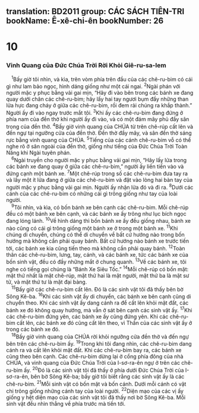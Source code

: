 translation: BD2011
group: CÁC SÁCH TIÊN-TRI
bookName: Ê-xê-chi-ên 
bookNumber: 26
-------

<div class="title"><h1>10</h1><h3>Vinh Quang của Ðức Chúa Trời Rời Khỏi Giê-ru-sa-lem</h3></div>
<span class="verse exe_10_1"> <sup>1</sup>Bấy giờ tôi nhìn, và kìa, trên vòm phía trên đầu của các chê-ru-bim có cái gì như lam bảo ngọc, hình dáng giống như một cái ngai. </span>
<span class="verse exe_10_2"><sup>2</sup>Ngài phán với người mặc y phục bằng vải gai mịn, “Hãy đi vào bên trong các bánh xe đang quay dưới chân các chê-ru-bim; hãy lấy hai tay ngươi bụm đầy những than lửa hực đang cháy ở giữa các chê-ru-bim, rồi đem rải chúng ra khắp thành.” Người ấy đi vào ngay trước mắt tôi. </span>
<span class="verse exe_10_3"><sup>3</sup>Khi ấy các chê-ru-bim đang đứng ở phía nam của đền thờ khi người ấy đi vào, và có một đám mây phủ đầy sân trong của đền thờ. </span>
<span class="verse exe_10_4"><sup>4</sup>Bấy giờ vinh quang của CHÚA từ trên chê-rúp cất lên và đến ngự tại ngưỡng cửa của đền thờ. Ðền thờ đầy mây, và sân đền thờ sáng rực bằng vinh quang của CHÚA. </span>
<span class="verse exe_10_5"><sup>5</sup>Tiếng của các cánh chê-ru-bim vỗ có thể nghe rõ ở sân ngoài của đền thờ, giống như tiếng của Ðức Chúa Trời Toàn Năng khi Ngài tuyên phán.<br/></span>
<span class="verse exe_10_6"> <sup>6</sup>Ngài truyền cho người mặc y phục bằng vải gai mịn, “Hãy lấy lửa trong các bánh xe đang quay ở giữa các chê-ru-bim,” người ấy liền tiến vào và đứng cạnh một bánh xe. </span>
<span class="verse exe_10_7"><sup>7</sup>Một chê-rúp trong số các chê-ru-bim đưa tay ra và lấy một ít lửa đang ở giữa các chê-ru-bim và đặt vào lòng hai bàn tay của người mặc y phục bằng vải gai mịn. Người ấy nhận lửa đó và đi ra. </span>
<span class="verse exe_10_8"><sup>8</sup>Dưới các cánh của các chê-ru-bim có những cái gì trông giống như tay của loài người.<br/></span>
<span class="verse exe_10_9"> <sup>9</sup>Tôi nhìn, và kìa, có bốn bánh xe bên cạnh các chê-ru-bim. Mỗi chê-rúp đều có một bánh xe bên cạnh, và các bánh xe ấy trông như lục bích ngọc đang lóng lánh. </span>
<span class="verse exe_10_10"><sup>10</sup>Về hình dáng thì bốn bánh xe ấy đều giống nhau, bánh xe nào cũng có cái gì trông giống một bánh xe ở trong một bánh xe. </span>
<span class="verse exe_10_11"><sup>11</sup>Khi chúng di chuyển, chúng có thể di chuyển về bất cứ hướng nào trong bốn hướng mà không cần phải quay bánh. Bất cứ hướng nào bánh xe trước tiến tới, các bánh xe kia cũng tiến theo mà không cần phải quay bánh. </span>
<span class="verse exe_10_12"><sup>12</sup>Toàn thân các chê-ru-bim, lưng, tay, cánh, và các bánh xe, tức các bánh xe của bốn sinh vật, đều có đầy những mắt ở chung quanh. </span>
<span class="verse exe_10_13"><sup>13</sup>Về các bánh xe, tôi nghe có tiếng gọi chúng là “Bánh Xe Siêu Tốc.” </span>
<span class="verse exe_10_14"><sup>14</sup>Mỗi chê-rúp có bốn mặt: mặt thứ nhất là mặt chê-rúp, mặt thứ hai là mặt người, mặt thứ ba là mặt sư tử, và mặt thứ tư là mặt đại bàng.<br/></span>
<span class="verse exe_10_15"> <sup>15</sup>Bấy giờ các chê-ru-bim cất lên. Ðó là các sinh vật tôi đã thấy bên bờ Sông Kê-ba. </span>
<span class="verse exe_10_16"><sup>16</sup>Khi các sinh vật ấy di chuyển, các bánh xe bên cạnh cũng di chuyển theo. Khi các sinh vật ấy dang cánh ra để cất lên khỏi mặt đất, các bánh xe đó không quay hướng, mà vẫn ở sát bên cạnh các sinh vật ấy. </span>
<span class="verse exe_10_17"><sup>17</sup>Khi các chê-ru-bim đứng yên, các bánh xe ấy cũng đứng yên. Khi các chê-ru-bim cất lên, các bánh xe đó cũng cất lên theo, vì Thần của các sinh vật ấy ở trong các bánh xe đó.<br/></span>
<span class="verse exe_10_18"> <sup>18</sup>Bấy giờ vinh quang của CHÚA rời khỏi ngưỡng cửa đền thờ và đến ngự bên trên các chê-ru-bim ấy. </span>
<span class="verse exe_10_19"><sup>19</sup>Trong khi tôi đang nhìn, các chê-ru-bim dang cánh ra và cất lên khỏi mặt đất. Khi các chê-ru-bim bay ra, các bánh xe cũng theo bên cạnh. Các chê-ru-bim dừng lại ở cổng phía đông của nhà CHÚA, và vinh quang của Ðức Chúa Trời của I-sơ-ra-ên ngự ở trên các chê-ru-bim ấy. </span>
<span class="verse exe_10_20"><sup>20</sup>Ðó là các sinh vật tôi đã thấy ở phía dưới Ðức Chúa Trời của I-sơ-ra-ên, bên bờ Sông Kê-ba; bấy giờ tôi biết rằng các sinh vật ấy là các chê-ru-bim. </span>
<span class="verse exe_10_21"><sup>21</sup>Mỗi sinh vật có bốn mặt và bốn cánh. Dưới mỗi cánh có vật chi trông giống những cánh tay của loài người. </span>
<span class="verse exe_10_22"><sup>22</sup>Diện mạo của các vị ấy giống y hệt diện mạo của các sinh vật tôi đã thấy nơi bờ Sông Kê-ba. Mỗi sinh vật đều nhìn thẳng về phía trước mà tiến tới.<br/></span>
